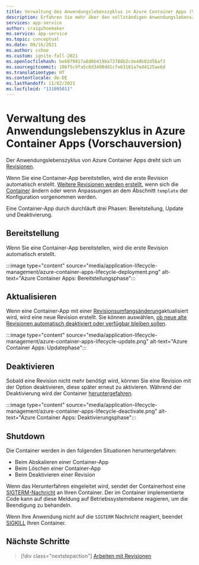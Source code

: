 ```yaml
---
title: Verwaltung des Anwendungslebenszyklus in Azure Container Apps (Vorschauversion)
description: Erfahren Sie mehr über den vollständigen Anwendungslebenszyklus in der Vorschauversion von Azure Container Apps
services: app-service
author: craigshoemaker
ms.service: app-service
ms.topic: conceptual
ms.date: 09/16/2021
ms.author: cshoe
ms.custom: ignite-fall-2021
ms.openlocfilehash: be6070817a8d0b419ba73788b2cde48b02d56af3
ms.sourcegitcommit: 106f5c9fa5c6d3498dd1cfe63181a7ed4125ae6d
ms.translationtype: HT
ms.contentlocale: de-DE
ms.lasthandoff: 11/02/2021
ms.locfileid: "131095011"
---
```

# <a name="application-lifecycle-management-in-azure-container-apps-preview"></a>Verwaltung des Anwendungslebenszyklus in Azure Container Apps (Vorschauversion)

Der Anwendungslebenszyklus von Azure Container Apps dreht sich um [Revisionen](revisions.md).

Wenn Sie eine Container-App bereitstellen, wird die erste Revision automatisch erstellt. [Weitere Revisionen werden erstellt](revisions.md), wenn sich die [Container](containers.md) ändern oder wenn Anpassungen an dem Abschnitt `template` der Konfiguration vorgenommen werden.

Eine Container-App durch durchläuft drei Phasen: Bereitstellung, Update und Deaktivierung.

## <a name="deployment"></a>Bereitstellung

Wenn Sie eine Container-App bereitstellen, wird die erste Revision automatisch erstellt.

:::image type="content" source="media/application-lifecycle-management/azure-container-apps-lifecycle-deployment.png" alt-text="Azure Container Apps: Bereitstellungsphase":::

## <a name="update"></a>Aktualisieren

Wenn eine Container-App mit einer [Revisionsumfangsänderung](revisions.md#revision-scope-changes)aktualisiert wird, wird eine neue Revision erstellt. Sie können auswählen, [ob neue alte Revisionen automatisch deaktiviert oder verfügbar bleiben sollen](revisions.md).

:::image type="content" source="media/application-lifecycle-management/azure-container-apps-lifecycle-update.png" alt-text="Azure Container Apps: Updatephase":::

## <a name="deactivate"></a>Deaktivieren

Sobald eine Revision nicht mehr benötigt wird, können Sie eine Revision mit der Option deaktivieren, diese später erneut zu aktivieren. Während der Deaktivierung wird der Container [heruntergefahren](#shutdown).

:::image type="content" source="media/application-lifecycle-management/azure-container-apps-lifecycle-deactivate.png" alt-text="Azure Container Apps: Deaktivierungsphase":::

## <a name="shutdown"></a>Shutdown

Die Container werden in den folgenden Situationen heruntergefahren:

- Beim Abskalieren einer Container-App
- Beim Löschen einer Container-App
- Beim Deaktivieren einer Revision

Wenn das Herunterfahren eingeleitet wird, sendet der Containerhost eine [SIGTERM-Nachricht](https://wikipedia.org/wiki/Signal_(IPC)) an Ihren Container. Der im Container implementierte Code kann auf diese Meldung auf Betriebssystemebene reagieren, um die Beendigung zu behandeln.

Wenn Ihre Anwendung nicht auf die `SIGTERM` Nachricht reagiert, beendet [SIGKILL](https://wikipedia.org/wiki/Signal_(IPC)) Ihren Container.

## <a name="next-steps"></a>Nächste Schritte

> [!div class="nextstepaction"]
> [Arbeiten mit Revisionen](revisions.md)

